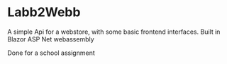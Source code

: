 # Labb2Webb
A simple Api for a webstore, with some basic frontend interfaces. Built in Blazor ASP Net webassembly

Done for a school assignment

